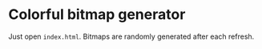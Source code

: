 # Colorful bitmap generator

Just open `index.html`. Bitmaps are randomly generated after each refresh.